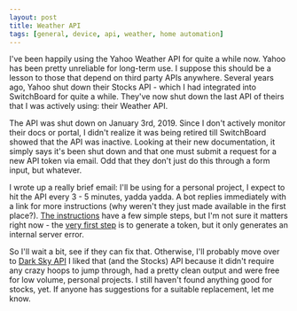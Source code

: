 ```yaml
---
layout: post
title: Weather API
tags: [general, device, api, weather, home automation]
---
```


I've been happily using the Yahoo Weather API for quite a while now.  Yahoo has been pretty unreliable for long-term use.  I suppose this should be a lesson to those that depend on third party APIs anywhere.  Several years ago, Yahoo shut down their Stocks API - which I had integrated into SwitchBoard for quite a while.  They've now shut down the last API of theirs that I was actively using: their Weather API.

The API was shut down on January 3rd, 2019.  Since I don't actively monitor their docs or portal, I didn't realize it was being retired till SwitchBoard showed that the API was inactive.  Looking at their new documentation, it simply says it's been shut down and that one must submit a request for a new API token via email.  Odd that they don't just do this through a form input, but whatever.

I wrote up a really brief email: I'll be using for a personal project, I expect to hit the API every 3 - 5 minutes, yadda yadda.  A bot replies immediately with a link for more instructions (why weren't they just made available in the first place?).  [The instructions](https://developer.yahoo.com/weather/) have a few simple steps, but I'm not sure it matters right now - the [very first step](https://developer.yahoo.com/apps/create/) is to generate a token, but it only generates an internal server error.

So I'll wait a bit, see if they can fix that.  Otherwise, I'll probably move over to [Dark Sky API](https://darksky.net/dev)  I liked that (and the Stocks) API because it didn't require any crazy hoops to jump through, had a pretty clean output and were free for low volume, personal projects.  I still haven't found anything good for stocks, yet.  If anyone has suggestions for a suitable replacement, let me know.
